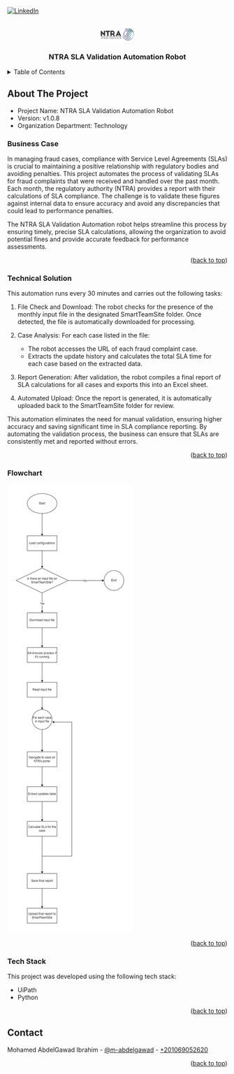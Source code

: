 <a name="readme-top"></a>

[![LinkedIn][linkedin-shield]][linkedin-url]



<!-- PROJECT LOGO -->
<br />
<div align="center">
  <img src="readme_files/logo.png" alt="Logo" width="80">
  <h3 align="center">NTRA SLA Validation Automation Robot</h3>
</div>



<!-- TABLE OF CONTENTS -->
<details>
  <summary>Table of Contents</summary>
  <ol>
    <li>
      <a href="#about-the-project">About The Project</a>
      <ul>
        <li><a href="#business-case">Business Case</a></li>
        <li><a href="#technical-solution">Technical Solution</a></li>
        <li><a href="#flowchart">Flowchart</a></li>
        <li><a href="#tech-stack">Tech Stack</a></li>
      </ul>
    </li>
    <li><a href="#contact">Contact</a></li>
  </ol>
</details>



<!-- ABOUT THE PROJECT -->
## About The Project

* Project Name: NTRA SLA Validation Automation Robot
* Version: v1.0.8
* Organization Department: Technology


### Business Case


In managing fraud cases, compliance with Service Level Agreements (SLAs) is crucial to maintaining a positive relationship with regulatory bodies and avoiding penalties. This project automates the process of validating SLAs for fraud complaints that were received and handled over the past month. Each month, the regulatory authority (NTRA) provides a report with their calculations of SLA compliance. The challenge is to validate these figures against internal data to ensure accuracy and avoid any discrepancies that could lead to performance penalties.

The NTRA SLA Validation Automation robot helps streamline this process by ensuring timely, precise SLA calculations, allowing the organization to avoid potential fines and provide accurate feedback for performance assessments.

<p align="right">(<a href="#readme-top">back to top</a>)</p>


### Technical Solution

This automation runs every 30 minutes and carries out the following tasks:

1. File Check and Download: The robot checks for the presence of the monthly input file in the designated SmartTeamSite folder. Once detected, the file is automatically downloaded for processing.

2. Case Analysis: For each case listed in the file:
   * The robot accesses the URL of each fraud complaint case.
   * Extracts the update history and calculates the total SLA time for each case based on the extracted data.

3. Report Generation: After validation, the robot compiles a final report of SLA calculations for all cases and exports this into an Excel sheet.

4. Automated Upload: Once the report is generated, it is automatically uploaded back to the SmartTeamSite folder for review.

This automation eliminates the need for manual validation, ensuring higher accuracy and saving significant time in SLA compliance reporting. By automating the validation process, the business can ensure that SLAs are consistently met and reported without errors.

<p align="right">(<a href="#readme-top">back to top</a>)</p>

### Flowchart

<img src="readme_files/flowchart.png">

<p align="right">(<a href="#readme-top">back to top</a>)</p>

### Tech Stack

This project was developed using the following tech stack:

* UiPath
* Python

<p align="right">(<a href="#readme-top">back to top</a>)</p>

<!-- CONTACT -->
## Contact

Mohamed AbdelGawad Ibrahim - [@m-abdelgawad](https://www.linkedin.com/in/m-abdelgawad/) - <a href="tel:+201069052620">+201069052620</a>

<p align="right">(<a href="#readme-top">back to top</a>)</p>


<!-- MARKDOWN LINKS & IMAGES -->
[linkedin-shield]: https://img.shields.io/badge/-LinkedIn-black.svg?style=for-the-badge&logo=linkedin&colorB=555
[linkedin-url]: https://www.linkedin.com/in/m-abdelgawad/
